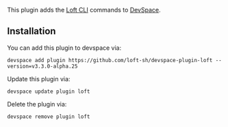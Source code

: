This plugin adds the [Loft CLI](https://github.com/loft-sh/loft) commands to [DevSpace](https://github.com/loft-sh/devspace). 

## Installation

You can add this plugin to devspace via:
```
devspace add plugin https://github.com/loft-sh/devspace-plugin-loft --version=v3.3.0-alpha.25
```

Update this plugin via:
```
devspace update plugin loft
```

Delete the plugin via:
```
devspace remove plugin loft
```
